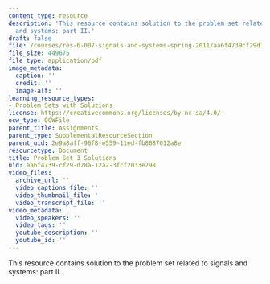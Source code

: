 ```yaml
---
content_type: resource
description: 'This resource contains solution to the problem set related to signals
  and systems: part II.'
draft: false
file: /courses/res-6-007-signals-and-systems-spring-2011/aa6f4739cf29d78a12a23fcf2033e298_MITRES_6_007S11_hw03_sol.pdf
file_size: 449675
file_type: application/pdf
image_metadata:
  caption: ''
  credit: ''
  image-alt: ''
learning_resource_types:
- Problem Sets with Solutions
license: https://creativecommons.org/licenses/by-nc-sa/4.0/
ocw_type: OCWFile
parent_title: Assignments
parent_type: SupplementalResourceSection
parent_uid: 2e9a8aff-96f8-e559-11ed-fb8887012a8e
resourcetype: Document
title: Problem Set 3 Solutions
uid: aa6f4739-cf29-d78a-12a2-3fcf2033e298
video_files:
  archive_url: ''
  video_captions_file: ''
  video_thumbnail_file: ''
  video_transcript_file: ''
video_metadata:
  video_speakers: ''
  video_tags: ''
  youtube_description: ''
  youtube_id: ''
---
```

This resource contains solution to the problem set related to signals and systems: part II.
